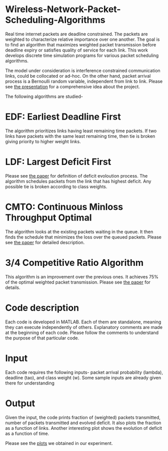 # Wireless-Network-Packet-Scheduling-Algorithms

Real time internet packets are deadline constrained. The packets are weighted to characterize relative importance over one another. The goal is to find an algorithm that maximizes weighted packet transmission before deadline expiry or satisfies quality of service for each link. This work develops discrete time simulation programs for various packet scheduling algorithms.

The model under consideration is interference constrained communication links, could be collocated or ad-hoc. On the other hand, packet arrival process is a Bernoulli random variable, independent from link to link. Please see [the presentation](https://drive.google.com/file/d/1cS8rGfJcWyW1awyca1oilJBFBPH_8e7j/view?usp=sharing) for a comprehensive idea about the project.

The following algorithms are studied-

# EDF: Earliest Deadline First
The algorithm prioritizes links having least remaining time packets. If two links have packets with the same least remaining time, then tie is broken giving priority to higher weight links.

# LDF: Largest Deficit First
Please see [the paper](http://ieeexplore.ieee.org/stamp/stamp.jsp?arnumber=6923479) for definition of deficit evoloution process. The algorithm schedules packets from the link that has highest deficit. Any possible tie is broken according to class weights.

# CMTO: Continuous Minloss Throughput Optimal
The algorithm looks at the existing packets waiting in the queue. It then finds the schedule that minimizes the loss over the queued packets. Please see [the paper](https://link.springer.com/article/10.1023%2FA%3A1015890105072) for detailed description.

# 3/4 Competitive Ratio Algorithm
This algorithm is an improvement over the previous ones. It achieves 75% of the optimal weighted packet transmission. Please see [the paper](http://www.columbia.edu/~js1353/pubs/jlss.pdf) for details.


# Code description
Each code is developed in MATLAB. Each of them are standalone, meaning they can execute independently of others. Explanatory comments are made at the beginning of each code. Please follow the comments to understand the purpose of that particular code.

# Input
Each code requires the following inputs- packet arrival probability (lambda), deadline (tao), and class weight (w). Some sample inputs are already given there for understanding

# Output
Given the input, the code prints fraction of (weighted) packets transmitted, number of packets transmitted and evolved deficit.
It also plots the fraction as a function of links. Another interesting plot shows the evolution of deficit as a function of time.

Please see the [plots](https://drive.google.com/drive/folders/1lHjWMucX65sm5jy9EcQiDkIk0ojpWFxz?usp=sharing) we obtained in our experiment.


